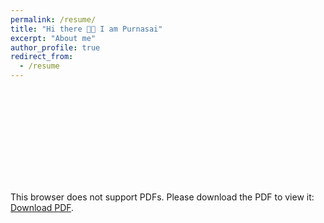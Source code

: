 ```yaml
---
permalink: /resume/
title: "Hi there 👋🏼 I am Purnasai"
excerpt: "About me"
author_profile: true
redirect_from:
  - /resume
---
```


<object data="https://purnasai.github.io/files/functionalsample.pdf" type="application/pdf" width="700px" height="700px">
    <embed src="https://purnasai.github.io/files/functionalsample.pdf">
        <p>This browser does not support PDFs. Please download the PDF to view it: <a href="https://purnasai.github.io/files/functionalsample.pdf">Download PDF</a>.</p>
    </embed>
</object>
